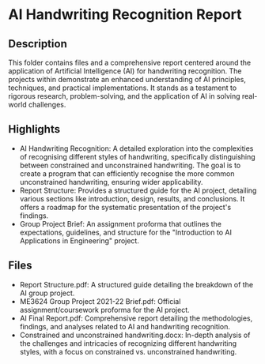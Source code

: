 # AI Handwriting Recognition Report
## Description
This folder contains files and a comprehensive report centered around the application of Artificial Intelligence (AI) for handwriting recognition. The projects within demonstrate an enhanced understanding of AI principles, techniques, and practical implementations. It stands as a testament to rigorous research, problem-solving, and the application of AI in solving real-world challenges.

## Highlights
- AI Handwriting Recognition: A detailed exploration into the complexities of recognising different styles of handwriting, specifically distinguishing between constrained and unconstrained handwriting. The goal is to create a program that can efficiently recognise the more common unconstrained handwriting, ensuring wider applicability.
- Report Structure: Provides a structured guide for the AI project, detailing various sections like introduction, design, results, and conclusions. It offers a roadmap for the systematic presentation of the project's findings.
- Group Project Brief: An assignment proforma that outlines the expectations, guidelines, and structure for the "Introduction to AI Applications in Engineering" project.

## Files
- Report Structure.pdf: A structured guide detailing the breakdown of the AI group project.
- ME3624 Group Project 2021-22 Brief.pdf: Official assignment/coursework proforma for the AI project.
- AI Final Report.pdf: Comprehensive report detailing the methodologies, findings, and analyses related to AI and handwriting recognition.
- Constrained and unconstrained handwriting.docx: In-depth analysis of the challenges and intricacies of recognizing different handwriting styles, with a focus on constrained vs. unconstrained handwriting.
